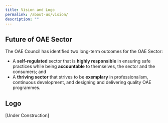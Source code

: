 ```yaml
---
title: Vision and Logo
permalink: /about-us/vision/
description: ""
---
```

## **Future of OAE Sector**

The OAE Council has identified two long-term outcomes for the OAE Sector: 

* A **self-regulated** sector that is **highly responsible** in ensuring safe practices while being **accountable** to themselves, the sector and the consumers; and
* A **thriving sector** that strives to be **exemplary** in professionalism, continuous development, and designing and delivering quality OAE programmes.

## **Logo**
[Under Construction]